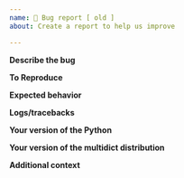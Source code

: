```yaml
---
name: 🐛 Bug report [ old ]
about: Create a report to help us improve

---
```


**Describe the bug**
<!-- A clear and concise description of what the bug is. -->

**To Reproduce**   
<!-- Reproduce the behavior.

1. Have certain environment
2. Run given code snippet in a certain way
3. See some behavior described -->

**Expected behavior**
<!-- A clear and concise description of what you expected to happen. -->

**Logs/tracebacks**
<!-- If applicable, add logs/tracebacks to help explain your problem. -->

**Your version of the Python**
<!-- Attach your version of the Python. -->

**Your version of the multidict distribution**
<!-- Attach your version of the multidict distribution. -->

**Additional context**
<!-- Add any other context about the problem here. -->
